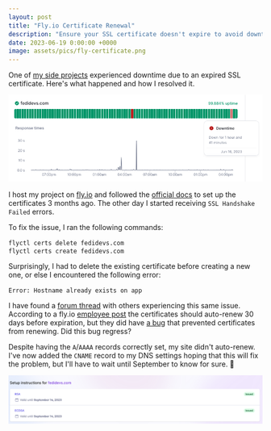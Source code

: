 ```yaml
---
layout: post
title: "Fly.io Certificate Renewal"
description: "Ensure your SSL certificate doesn't expire to avoid downtime"
date: 2023-06-19 0:00:00 +0000
image: assets/pics/fly-certificate.png
---
```


One of [my side projects](https://fedidevs.com/) experienced downtime due to an expired SSL certificate. Here's what happened and how I resolved it.

![chart showing 1h and 41 minutes of downtime](/assets/pics/fly-downtime.png)

I host my project on [fly.io](https://fly.io/) and followed the [official docs](https://fly.io/docs/app-guides/custom-domains-with-fly/#accepting-traffic-immediately-for-the-custom-domain) to set up the certificates 3 months ago. The other day I started receiving `SSL Handshake Failed` errors.

To fix the issue, I ran the following commands:

```shell
flyctl certs delete fedidevs.com
flyctl certs create fedidevs.com
```

Surprisingly, I had to delete the existing certificate before creating a new one, or else I encountered the following error:

```
Error: Hostname already exists on app
```

I have found a [forum thread](https://community.fly.io/t/ssl-certificate-did-not-renew-automatically/4924) with others experiencing this same issue. According to a fly.io [employee post](https://community.fly.io/t/ssl-certificate-did-not-renew-automatically/4924/6) the certificates should auto-renew 30 days before expiration, but they did have [a bug](https://community.fly.io/t/ssl-certificate-did-not-renew-automatically/4924/13) that prevented certificates from renewing. Did this bug regress?

Despite having the `A`/`AAAA` records correctly set, my site didn't auto-renew. I've now added the `CNAME` record to my DNS settings hoping that this will fix the problem, but I'll have to wait until September to know for sure. 🤞

![image showing the certificates are valid until September 14, 2023](/assets/pics/fly-certificate.png)
